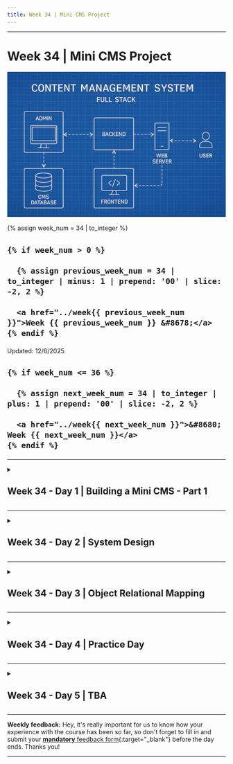 ```yaml
---
title: Week 34 | Mini CMS Project
---
```


<hr class="mb-0">

<h1 id="{{ Week 34-Mini CMS Project | slugify }}">
  <span class="week-prefix">Week 34 |</span> Mini CMS Project
</h1>

<img src="assets/mini.cms.jpg" />

<div class="week-controls">

  {% assign week_num = 34 | to_integer %}

  <h2 class="week-controls__previous_week">

    {% if week_num > 0 %}

      {% assign previous_week_num = 34 | to_integer | minus: 1 | prepend: '00' | slice: -2, 2 %}

      <a href="../week{{ previous_week_num }}">Week {{ previous_week_num }} &#8678;</a>
    {% endif %}

  </h2>

  <span>Updated: 12/6/2025</span>

  <h2 class="week-controls__next_week">

    {% if week_num <= 36 %}

      {% assign next_week_num = 34 | to_integer | plus: 1 | prepend: '00' | slice: -2, 2 %}

      <a href="../week{{ next_week_num }}">&#8680; Week {{ next_week_num }}</a>
    {% endif %}

  </h2>

</div>

---

<!-- Week 34 - Day 1 | Building a Mini CMS - Part 1 -->
<details markdown="1">
  <summary>
    <h2>
      <span class="summary-day">Week 34 - Day 1</span> | Building a Mini CMS - Part 1</h2>
  </summary>

### Schedule

  - **Watch the lectures**
  - **Study the suggested material**
  - **Practice on the topics and share your questions**

### Study Plan

  Your instructor will share the video lectures with you. Here are the topics covered:

  - **Part 1:** What is a Content Management System (CMS)?
  - **Part 2:** Setting up our Node.js project

  You can find the lecture code [here](https://github.com/in-tech-gration/build-a-cms-2024/tree/62f0d9743c8abe36e4a351c42b98c06310ff0aa9){:target="_blank"}

  **References & Resources:**

  - [How to set up a Node server with TypeScript in 2024](https://www.learnwithjason.dev/blog/modern-node-server-typescript-2024/){:target="_blank"}  
  - [Learn with Jason](https://www.learnwithjason.dev/episodes/){:target="_blank"}  
  - [VSCode Excalidraw Extension](https://marketplace.visualstudio.com/items?itemName=pomdtr.excalidraw-editor){:target="_blank"}  
  - TypeScript definitions for [node http](https://microsoft.github.io/PowerBI-JavaScript/modules/_node_modules__types_node_http_d_._http_.html){:target="_blank"} *(@types/node*)  
  - [How to use TypeScript in Node.js](https://www.executeprogram.com/courses/typescript-basics/articles/how-to-use-typescript-in-node-js){:target="_blank"}  
  - Some more Node/TypeScript boilerplates and guides  
    - [https://betterstack.com/community/guides/scaling-nodejs/nodejs-typescript/](https://betterstack.com/community/guides/scaling-nodejs/nodejs-typescript/){:target="_blank"}  
    - [https://github.com/jsynowiec/node-typescript-boilerplate](https://github.com/jsynowiec/node-typescript-boilerplate){:target="_blank"}
  - [Try WordPress Playground](https://wordpress.org/playground/){:target="_blank"}

<!-- Summary -->

<!-- Exercises -->

<!-- Extra Resources -->

<!-- Sources and Attributions -->
  
</details>

<hr class="mt-1">

<!-- Week 34 - Day 2 | System Design -->
<details markdown="1">
  <summary>
    <h2>
      <span class="summary-day">Week 34 - Day 2</span> | System Design</h2>
  </summary>

### Schedule

  - **Study the suggested material**
  - **Practice on the topics and share your questions**

### Study Plan

  ![](./assets/system.design.jpg)

  Since we are going to be designing our Database soon, here are two really
  interesting videos that will walk you through designing a system 
  (an Instagram-like app in one case, a calendar app in the other). 

  You can learn a lot from this process, such as thinking about the system 
  from a high level and breaking it up in different modules and deciding 
  on the Database entities (tables) and Schema (columns and types).

  Enjoy and gain some insights!

  - [Design Instagram: 30'](https://www.youtube.com/watch?v=VJpfO6KdyWE){:target="_blank"} 

  - [Design Calendar Application: 25'](https://www.youtube.com/watch?v=39eAITqeu7g){:target="_blank"}

<!-- Summary -->

<!-- Exercises -->

<!-- Extra Resources -->

<!-- Sources and Attributions -->
  
</details>

<hr class="mt-1">

<!-- Week 34 - Day 3 | Object Relational Mapping -->
<details markdown="1">
  <summary>
    <h2>
      <span class="summary-day">Week 34 - Day 3</span> | Object Relational Mapping</h2>
  </summary>

### Schedule

  - **Watch the lectures**
  - **Study the suggested material**
  - **Practice on the topics and share your questions**

### Study Plan

  ![](./assets/modular.architecture.jpg)

  Your instructor will share the video lectures with you. Here are the topics covered:

  - **Part 1:** Databases & ORMs (Object Relational Mapping)
  - **Part 2:** Modular architecture and creating and populating Database tables with data

  You can find the lecture code [here](https://github.com/in-tech-gration/build-a-cms-2024/tree/7a20932556ee71cef0efe498161aaadfcb0d2e17){:target="_blank"}

  **References & Resources:**

  - [Dark Reader Chrome and Firefox extension](https://chromewebstore.google.com/detail/dark-reader/eimadpbcbfnmbkopoojfekhnkhdbieeh?authuser=1){:target="_blank"}  
    - [GitHub](https://github.com/darkreader/darkreader){:target="_blank"}  
    - [**ORM: Object–relational mapping**](https://en.wikipedia.org/wiki/Object%E2%80%93relational_mapping){:target="_blank"}  
      - **Examples of ORMs:**  
        - [https://sequelize.org/](https://sequelize.org/){:target="_blank"}  
        - [https://www.npmjs.com/package/sqlite3orm\#selectinsertupdatedelete-using-daos](https://www.npmjs.com/package/sqlite3orm#selectinsertupdatedelete-using-daos){:target="_blank"}  
        - [https://www.npmjs.com/package/@mikro-orm/better-sqlite](https://www.npmjs.com/package/@mikro-orm/better-sqlite){:target="_blank"}  
        - [https://github.com/thebinarysearchtree/flyweight](https://github.com/thebinarysearchtree/flyweight){:target="_blank"}  
    - Modular Architecture  
      - [Think simple](https://o.quizlet.com/8.9Oa8PTRRKzrhUh-bE8mA_b.jpg){:target="_blank"}  
      - Google for  “modular architecture”

<!-- Summary -->

### Exercises

  - Search for patterns to connect the web server module and the database module  
  - Study the `sqlite3` API documentation

  **IMPORTANT:** Make sure to complete all the tasks found in the **daily Progress Sheet** and update the sheet accordingly. Once you've updated the sheet, don't forget to `commit` and `push`. The progress draft sheet for this day is: **/user/week34/progress/progress.draft.w34.d03.csv**

  You should **NEVER** update the `draft` sheets directly, but rather work on a copy of them according to the instructions [found here](../week01/resources/PROGRESS-WORKFLOW.md).


<!-- Extra Resources -->

<!-- Sources and Attributions -->
  
</details>

<hr class="mt-1">

<!-- Week 34 - Day 4 | Practice Day -->
<details markdown="1">
  <summary>
    <h2>
      <span class="summary-day">Week 34 - Day 4</span> | Practice Day</h2>
  </summary>

### Schedule

  - **Study the suggested material**
  - **Practice on the topics and share your questions**

### Study Plan

  Today is practice day. Practice on the topics and coding challenges
  for the Mini CMS project we are working on and spend some time on MDN
  and other Internet resources to read more about the technologies involved.

<!-- Summary -->

<!-- Exercises -->

<!-- Extra Resources -->

<!-- Sources and Attributions -->
  
</details>

<hr class="mt-1">

<!-- Week 34 - Day 5 | TBA -->
<details markdown="1">
  <summary>
    <h2>
      <span class="summary-day">Week 34 - Day 5</span> | TBA</h2>
  </summary>

### Schedule

  - **Watch the lectures**
  - **Study the suggested material**
  - **Practice on the topics and share your questions**

### Study Plan

  Your instructor will share the video lectures with you. Here are the topics covered:

  - **Part 1:** 
  - **Part 2:**

  You can find the lecture code [here](){:target="_blank"}

  **Lecture Notes & Questions:**

  **References & Resources:**

<!-- Summary -->

<!-- Exercises -->

<!-- Extra Resources -->

<!-- Sources and Attributions -->
  
</details>


<hr class="mt-1">

**Weekly feedback:** Hey, it's really important for us to know how your experience with the course has been so far, so don't forget to fill in and submit your [**mandatory** feedback form](https://forms.gle/S6Zg3bbS2uuwsSZF9){:target="_blank"} before the day ends. Thanks you!



---

<!-- COMMENTS: -->
<script src="https://utteranc.es/client.js"
  repo="in-tech-gration/WDX-180"
  issue-term="pathname"
  theme="github-dark"
  crossorigin="anonymous"
  async>
</script>